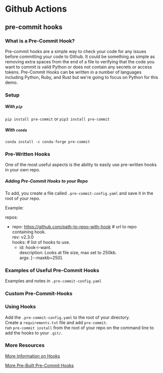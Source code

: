 # Github Actions

## pre-commit hooks

### What is a Pre-Commit Hook?

Pre-commit hooks are a simple way to check your code for any issues before committing your code to Github. It could be something as simple as removing extra spaces from the end of a file to verifying that the code you want to commit is valid Python or does not contain any secrets or access tokens. Pre-Commit Hooks can be written in a number of languages including Python, Ruby, and Rust but we're going to focus on Python for this demo. 

###  Setup

##### With `pip`

`pip install pre-commit`
or 
`pip3 install pre-commit`


##### With `conda`

`conda install -c conda-forge pre-commit`


### Pre-Written Hooks

One of the most useful aspects is the ability to easily use pre-written hooks in your own repo. 


##### Adding Pre-Commit Hooks to your Repo

To add, you create a file called `.pre-commit-config.yaml` and save it in the root of your repo.    

Example: 

repos:
-   repo: https://github.com/path-to-repo-with-hook # url to repo containing hook.       
    rev: v2.3.0       
    hooks: # list of hooks to use.  
    -   id: hook-i-want.  
        description: Looks at file size, max set to 250kb.    
        args: [--maxkb=250].  


### Examples of Useful Pre-Commit Hooks

Examples and notes in `.pre-commit-config.yaml`

### Custom Pre-Commit-Hooks

### Using Hooks

Add the `.pre-commit-config.yaml` to the root of your directory.      
Create a `requirements.txt` file and add `pre-commit`.       
run `pre-commit install` from the root of your repo on the command line to add the hooks to your `.git/`.     

### More Resources

[More Information on Hooks](https://githooks.com/)

[More Pre-Built Pre-Commit Hooks](https://github.com/pre-commit/pre-commit-hooks)


